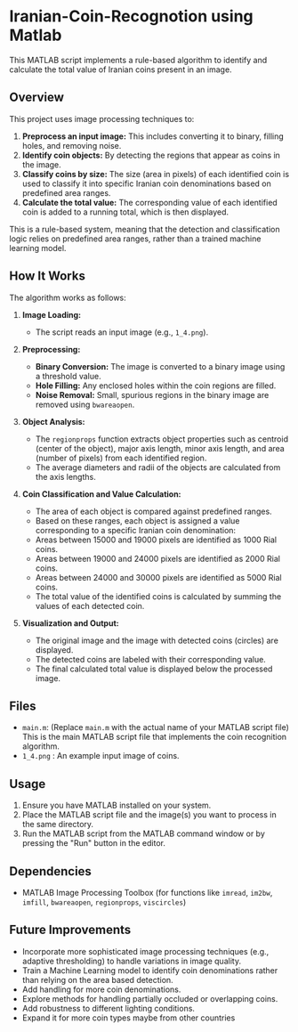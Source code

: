 # Iranian-Coin-Recognotion using Matlab

This MATLAB script implements a rule-based algorithm to identify and calculate the total value of Iranian coins present in an image.

## Overview

This project uses image processing techniques to:

1.  **Preprocess an input image:** This includes converting it to binary, filling holes, and removing noise.
2.  **Identify coin objects:** By detecting the regions that appear as coins in the image.
3.  **Classify coins by size:** The size (area in pixels) of each identified coin is used to classify it into specific Iranian coin denominations based on predefined area ranges.
4.  **Calculate the total value:** The corresponding value of each identified coin is added to a running total, which is then displayed.

This is a rule-based system, meaning that the detection and classification logic relies on predefined area ranges, rather than a trained machine learning model.

## How It Works

The algorithm works as follows:

1.  **Image Loading:**
    *   The script reads an input image (e.g., `1_4.png`).

2.  **Preprocessing:**
    *   **Binary Conversion:** The image is converted to a binary image using a threshold value.
    *   **Hole Filling:** Any enclosed holes within the coin regions are filled.
    *   **Noise Removal:** Small, spurious regions in the binary image are removed using `bwareaopen`.

3.  **Object Analysis:**
    *   The `regionprops` function extracts object properties such as centroid (center of the object), major axis length, minor axis length, and area (number of pixels) from each identified region.
    *   The average diameters and radii of the objects are calculated from the axis lengths.

4.  **Coin Classification and Value Calculation:**
    *   The area of each object is compared against predefined ranges.
    *   Based on these ranges, each object is assigned a value corresponding to a specific Iranian coin denomination:
       *   Areas between 15000 and 19000 pixels are identified as 1000 Rial coins.
       *   Areas between 19000 and 24000 pixels are identified as 2000 Rial coins.
       *   Areas between 24000 and 30000 pixels are identified as 5000 Rial coins.
    *   The total value of the identified coins is calculated by summing the values of each detected coin.

5.  **Visualization and Output:**
    *   The original image and the image with detected coins (circles) are displayed.
    *   The detected coins are labeled with their corresponding value.
    *   The final calculated total value is displayed below the processed image.

## Files

*   `main.m`: (Replace `main.m` with the actual name of your MATLAB script file) This is the main MATLAB script file that implements the coin recognition algorithm.
*   `1_4.png` : An example input image of coins.

## Usage

1.  Ensure you have MATLAB installed on your system.
2.  Place the MATLAB script file and the image(s) you want to process in the same directory.
3.  Run the MATLAB script from the MATLAB command window or by pressing the "Run" button in the editor.

## Dependencies

*   MATLAB Image Processing Toolbox (for functions like `imread`, `im2bw`, `imfill`, `bwareaopen`, `regionprops`, `viscircles`)

## Future Improvements

*   Incorporate more sophisticated image processing techniques (e.g., adaptive thresholding) to handle variations in image quality.
*   Train a Machine Learning model to identify coin denominations rather than relying on the area based detection.
*   Add handling for more coin denominations.
*   Explore methods for handling partially occluded or overlapping coins.
*   Add robustness to different lighting conditions.
*   Expand it for more coin types maybe from other countries
